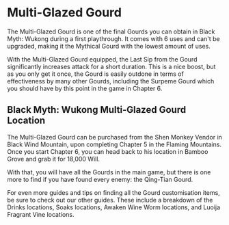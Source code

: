 # Multi-Glazed Gourd

The Multi-Glazed Gourd is one of the final Gourds you can obtain in Black Myth: Wukong during a first playthrough. It comes with 6 uses and can't be upgraded, making it the Mythical Gourd with the lowest amount of uses. 

With the Multi-Glazed Gourd equipped, the Last Sip from the Gourd significantly increases attack for a short duration. This is a nice boost, but as you only get it once, the Gourd is easily outdone in terms of effectiveness by many other Gourds, including the Surpeme Gourd which you should have by this point in the game in Chapter 6. 

## Black Myth: Wukong Multi-Glazed Gourd Location

The Multi-Glazed Gourd can be purchased from the Shen Monkey Vendor in Black Wind Mountain, upon completing Chapter 5 in the Flaming Mountains. Once you start Chapter 6, you can head back to his location in Bamboo Grove and grab it for 18,000 Will. 

With that, you will have all the Gourds in the main game, but there is one more to find if you have found every enemy: the Qing-Tian Gourd. 

For even more guides and tips on finding all the Gourd customisation items, be sure to check out our other guides. These include a breakdown of the Drinks locations, Soaks locations, Awaken Wine Worm locations, and Luoija Fragrant Vine locations. 
